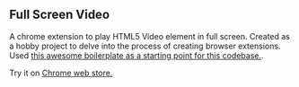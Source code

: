 ## Full Screen Video

A chrome extension to play HTML5 Video element in full screen. Created as a hobby project to delve into the process of creating browser extensions. Used [this awesome boilerplate as a starting point for this codebase.](https://github.com/Jonghakseo/chrome-extension-boilerplate-react-vite).

Try it on [Chrome web store.](https://chromewebstore.google.com/detail/full-screen-video/hbpcekiibgkgchcanlpagfjkbpdpkogk)